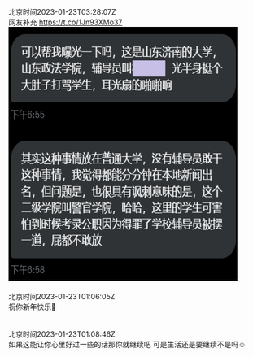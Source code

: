 北京时间2023-01-23T03:28:07Z<br>网友补充 https://t.co/1Jn93XMo37<br><img src='/temp/image/2023/y-Month-1/1617242724889133056_0.jpg' width='450' height='500'><br><br>北京时间2023-01-23T01:06:05Z<br>祝你新年快乐💜<br><br><br>北京时间2023-01-23T01:08:46Z<br>如果这能让你心里好过一些的话那你就继续吧
可是生活还是要继续不是吗☺️<br><br><br>